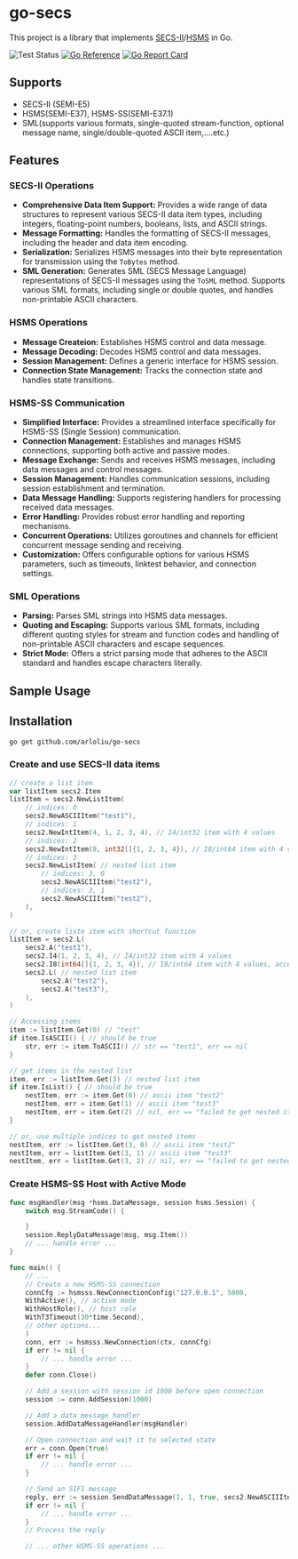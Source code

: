 # go-secs

This project is a library that implements [SECS-II](https://en.wikipedia.org/wiki/SECS-II)/[HSMS](https://en.wikipedia.org/wiki/High-Speed_SECS_Message_Services) in Go.

![Test Status](https://github.com/arloliu/go-secs/actions/workflows/ci.yaml/badge.svg)
[![Go Reference](https://pkg.go.dev/badge/github.com/arloliu/go-secs.svg)](https://pkg.go.dev/github.com/arloliu/go-secs)
[![Go Report Card](https://goreportcard.com/badge/github.com/arloliu/go-secs)](https://goreportcard.com/report/github.com/arloliu/go-secs)

## Supports

* SECS-II (SEMI-E5)
* HSMS(SEMI-E37), HSMS-SS(SEMI-E37.1)
* SML(supports various formats, single-quoted stream-function, optional message name, single/double-quoted ASCII item,....etc.)

## Features

### SECS-II Operations

* **Comprehensive Data Item Support:** Provides a wide range of data structures to represent various SECS-II data item types, including integers, floating-point numbers, booleans, lists, and ASCII strings.
* **Message Formatting:** Handles the formatting of SECS-II messages, including the header and data item encoding.
* **Serialization:**  Serializes HSMS messages into their byte representation for transmission using the `ToBytes` method.
* **SML Generation:** Generates SML (SECS Message Language) representations of SECS-II messages using the `ToSML` method. Supports various SML formats, including single or double quotes, and handles non-printable ASCII characters.

### HSMS Operations

* **Message Createion:**  Establishes  HSMS control and data message.
* **Message Decoding:** Decodes HSMS control and data messages.
* **Session Management:**  Defines a generic interface for HSMS session.
* **Connection State Management:** Tracks the connection state and handles state transitions.

### HSMS-SS Communication

* **Simplified Interface:** Provides a streamlined interface specifically for HSMS-SS (Single Session) communication.
* **Connection Management:**  Establishes and manages HSMS connections, supporting both active and passive modes.
* **Message Exchange:** Sends and receives HSMS messages, including data messages and control messages.
* **Session Management:**  Handles communication sessions, including session establishment and termination.
* **Data Message Handling:**  Supports registering handlers for processing received data messages.
* **Error Handling:** Provides robust error handling and reporting mechanisms.
* **Concurrent Operations:** Utilizes goroutines and channels for efficient concurrent message sending and receiving.
* **Customization:** Offers configurable options for various HSMS parameters, such as timeouts, linktest behavior, and connection settings.

### SML Operations

* **Parsing:** Parses SML strings into HSMS data messages.
* **Quoting and Escaping:** Supports various SML formats, including different quoting styles for stream and function codes and handling of non-printable ASCII characters and escape sequences.
* **Strict Mode:** Offers a strict parsing mode that adheres to the ASCII standard and handles escape characters literally.

## Sample Usage
## Installation
```bash
go get github.com/arloliu/go-secs
```

### Create and use SECS-II data items
```go
// create a list item
var listItem secs2.Item
listItem = secs2.NewListItem(
    // indices: 0
    secs2.NewASCIIItem("test1"),
    // indices: 1
    secs2.NewIntItem(4, 1, 2, 3, 4), // I4/int32 item with 4 values
    // indices: 2
    secs2.NewIntItem(8, int32[]{1, 2, 3, 4}), // I8/int64 item with 4 values, accepts slice as input
    // indices: 3
    secs2.NewListItem( // nested list item
        // indices: 3, 0
        secs2.NewASCIIItem("test2"),
        // indices: 3, 1
        secs2.NewASCIIItem("test2"),
    ),
)

// or, create liste item with shortcut function
listItem = secs2.L(
    secs2.A("test1"),
    secs2.I4(1, 2, 3, 4), // I4/int32 item with 4 values
    secs2.I8(int64[]{1, 2, 3, 4}), // I8/int64 item with 4 values, accepts slice as input
    secs2.L( // nested list item
        secs2.A("test2"),
        secs2.A("test3"),
    ),
)

// Accessing items
item := listItem.Get(0) // "test"
if item.IsASCII() { // should be true
    str, err := item.ToASCII() // str == "test1", err == nil
}

// get items in the nested list
item, err := listItem.Get(3) // nested list item
if item.IsList() { // should be true
    nestItem, err := item.Get(0) // ascii item "test2"
    nestItem, err = item.Get(1) // ascii item "test3"
    nestItem, err = item.Get(2) // nil, err == "failed to get nested item"
}

// or, use multiple indices to get nested items
nestItem, err := listItem.Get(3, 0) // ascii item "test2"
nestItem, err = listItem.Get(3, 1) // ascii item "test3"
nestItem, err = listItem.Get(3, 2) // nil, err == "failed to get nested item"
```

### Create HSMS-SS Host with Active Mode
```go
func msgHandler(msg *hsms.DataMessage, session hsms.Session) {
	switch msg.StreamCode() {

	}
	session.ReplyDataMessage(msg, msg.Item())
	// ... handle error ...
}

func main() {
	// ...
	// Create a new HSMS-SS connection
	connCfg := hsmsss.NewConnectionConfig("127.0.0.1", 5000,
	WithActive(), // active mode
	WithHostRole(), // host role
	WithT3Timeout(30*time.Second),
	// other options...
	)
	conn, err := hsmsss.NewConnection(ctx, connCfg)
	if err != nil {
		// ... handle error ...
	}
	defer conn.Close()

	// Add a session with session id 1000 before open connection
	session := conn.AddSession(1000)

	// Add a data message handler
	session.AddDataMessageHandler(msgHandler)

	// Open connection and wait it to selected state
	err = conn.Open(true)
	if err != nil {
		// ... handle error ...
	}

	// Send an S1F1 message
	reply, err := session.SendDataMessage(1, 1, true, secs2.NewASCIIItem("test"))
	if err != nil {
		// ... handle error ...
	}
	// Process the reply

	// ... other HSMS-SS operations ...
```